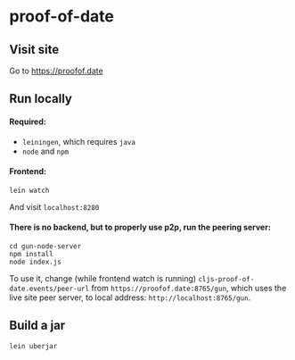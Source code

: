 # proof-of-date


## Visit site

Go to https://proofof.date

## Run locally

#### Required: 
- `leiningen`, which requires `java`
- `node` and `npm`

#### Frontend:
``` 
lein watch
```

And visit `localhost:8280`

#### There is no backend, but to properly use p2p, run the peering server:
```
cd gun-node-server
npm install
node index.js
```
To use it, change (while frontend watch is running) `cljs-proof-of-date.events/peer-url` from `https://proofof.date:8765/gun`, which uses the live site peer server, to local address: `http://localhost:8765/gun`.


## Build a jar
``` 
lein uberjar
```

